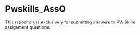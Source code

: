 # Pwskills_AssQ
This repository is exclusively for submitting answers to PW Skills assignment questions.
